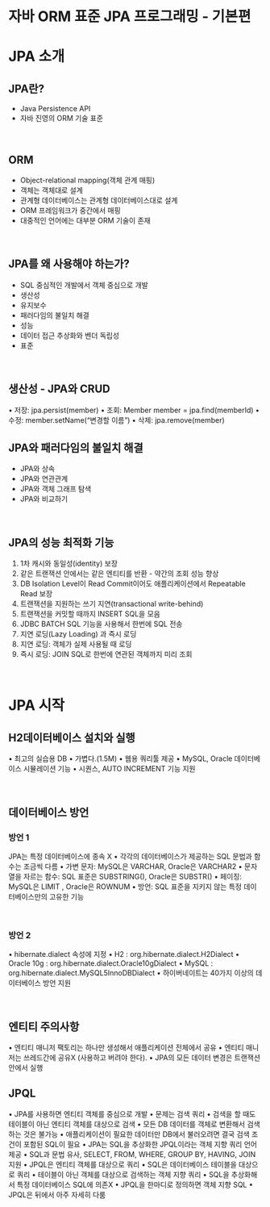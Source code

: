 # 자바 ORM 표준 JPA 프로그래밍 - 기본편
# JPA 소개
## JPA란?
- Java Persistence API
- 자바 진영의 ORM 기술 표준

</br>

## ORM
- Object-relational mapping(객체 관계 매핑)
- 객체는 객체대로 설계
- 관계형 데이터베이스는 관계형 데이터베이스대로 설계
- ORM 프레임워크가 중간에서 매핑
- 대중적인 언어에는 대부분 ORM 기술이 존재

</br>

## JPA를 왜 사용해야 하는가?
- SQL 중심적인 개발에서 객체 중심으로 개발
- 생산성
- 유지보수
- 패러다임의 불일치 해결
- 성능
- 데이터 접근 추상화와 벤더 독립성
- 표준

</br>

## 생산성 - JPA와 CRUD
• 저장: jpa.persist(member)
• 조회: Member member = jpa.find(memberId)
• 수정: member.setName(“변경할 이름”)
• 삭제: jpa.remove(member)

## JPA와 패러다임의 불일치 해결
- JPA와 상속
- JPA와 연관관계
- JPA와 객체 그래프 탐색
- JPA와 비교하기

</br>

## JPA의 성능 최적화 기능
1. 1차 캐시와 동일성(identity) 보장
  1. 같은 트랜잭션 안에서는 같은 엔티티를 반환 - 약간의 조회 성능 향상
  2. DB Isolation Level이 Read Commit이어도 애플리케이션에서 Repeatable Read 보장
2. 트랜잭션을 지원하는 쓰기 지연(transactional write-behind)
  1. 트랜잭션을 커밋할 때까지 INSERT SQL을 모음
  2. JDBC BATCH SQL 기능을 사용해서 한번에 SQL 전송
3. 지연 로딩(Lazy Loading) 과 즉시 로딩
  1. 지연 로딩: 객체가 실제 사용될 때 로딩
  2. 즉시 로딩: JOIN SQL로 한번에 연관된 객체까지 미리 조회

</br>

# JPA 시작
## H2데이터베이스 설치와 실행
• 최고의 실습용 DB
• 가볍다.(1.5M)
• 웹용 쿼리툴 제공
• MySQL, Oracle 데이터베이스 시뮬레이션 기능
• 시퀀스, AUTO INCREMENT 기능 지원

</br>

## 데이터베이스 방언
### 방언 1
JPA는 특정 데이터베이스에 종속 X
• 각각의 데이터베이스가 제공하는 SQL 문법과 함수는 조금씩 다름
  • 가변 문자: MySQL은 VARCHAR, Oracle은 VARCHAR2
  • 문자열을 자르는 함수: SQL 표준은 SUBSTRING(), Oracle은 SUBSTR()
  • 페이징: MySQL은 LIMIT , Oracle은 ROWNUM
• 방언: SQL 표준을 지키지 않는 특정 데이터베이스만의 고유한 기능

</br>

### 방언 2
• hibernate.dialect 속성에 지정
  • H2 : org.hibernate.dialect.H2Dialect
  • Oracle 10g : org.hibernate.dialect.Oracle10gDialect
  • MySQL : org.hibernate.dialect.MySQL5InnoDBDialect
• 하이버네이트는 40가지 이상의 데이터베이스 방언 지원

</br>

## 엔티티 주의사항
• 엔티티 매니저 팩토리는 하나만 생성해서 애플리케이션 전체에서 공유
• 엔티티 매니저는 쓰레드간에 공유X (사용하고 버려야 한다).
• JPA의 모든 데이터 변경은 트랜잭션 안에서 실행

## JPQL
• JPA를 사용하면 엔티티 객체를 중심으로 개발
• 문제는 검색 쿼리
• 검색을 할 때도 테이블이 아닌 엔티티 객체를 대상으로 검색
• 모든 DB 데이터를 객체로 변환해서 검색하는 것은 불가능
• 애플리케이션이 필요한 데이터만 DB에서 불러오려면 결국 검색 조건이 포함된 SQL이 필요
• JPA는 SQL을 추상화한 JPQL이라는 객체 지향 쿼리 언어 제공
• SQL과 문법 유사, SELECT, FROM, WHERE, GROUP BY, HAVING, JOIN 지원
• JPQL은 엔티티 객체를 대상으로 쿼리
• SQL은 데이터베이스 테이블을 대상으로 쿼리
• 테이블이 아닌 객체를 대상으로 검색하는 객체 지향 쿼리
• SQL을 추상화해서 특정 데이터베이스 SQL에 의존X
• JPQL을 한마디로 정의하면 객체 지향 SQL
• JPQL은 뒤에서 아주 자세히 다룸